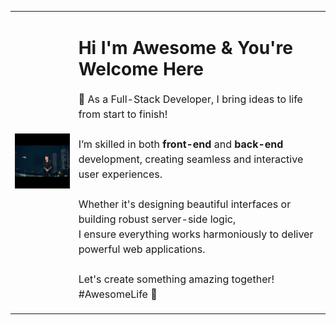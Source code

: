 <table>
  <tr>
    <td>
      <img src="https://github.com/AzileNyamende/AzileNyamende/blob/main/readme.gif" alt="Design & Development">
    </td>
    <td>
      <h1>Hi I'm Awesome & You're Welcome Here</h1>
      <p style="font-size: 16px; line-height: 1.5;">
        🌟 As a Full-Stack Developer, I bring ideas to life from start to finish! 
        <br><br>
        I’m skilled in both <strong>front-end</strong> and <strong>back-end</strong> development, creating seamless and interactive user experiences. 
        <br><br>
        Whether it's designing beautiful interfaces or building robust server-side logic, 
        <br>
        I ensure everything works harmoniously to deliver powerful web applications.
        <br><br>
        Let's create something amazing together! #AwesomeLife 🚀
      </p>
    </td>
  </tr>
</table>





